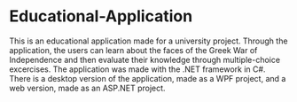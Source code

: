 # Educational-Application
This is an educational application made for a university project. Through the application, the users can learn about the faces of the Greek War of Independence and then evaluate their knowledge through multiple-choice excercises. The application was made with the .NET framework in C#. There is a desktop version of the application, made as a WPF project, and a web version, made as an ASP.NET project.
